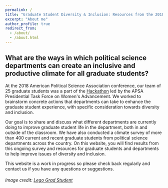 ```yaml
---
permalink: /
title: "Graduate Student Diversity & Inclusion: Resources from the 2018 APSA Hackathon"
excerpt: "About me"
author_profile: true
redirect_from: 
  - /about/
  - /about.html
---
```


## What are the ways in which political science departments can create an inclusive and productive climate for all graduate students?


At the 2018 American Political Science Association conference, our team of 25 graduate students was a part of the [Hackathon](https://connect.apsanet.org/hackathon/) led by the APSA Presidential Task Force on Women's Advancement. We worked to brainstorm concrete actions that departments can take to enhance the graduate student experience, with specific consideration towards diversity and inclusion. 

Our goal is to share and discuss what different departments are currently doing to improve graduate student life in the department, both in and outside of the classroom. We have also conducted a climate survey of more than 400 current and recent graduate students from political science departments across the country. On this website, you will find results from this ongoing survey and resources for graduate students and departments to help improve issues of diversity and inclusion.   

This website is a work in progress so please check back regularly and contact us if you have any questions or suggestions. 

###### Image credit: [Lego Grad Student](https://brickademics.com/)